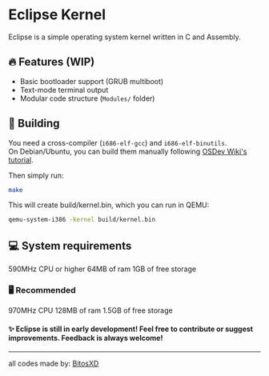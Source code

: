 # Eclipse Kernel

Eclipse is a simple operating system kernel written in C and Assembly.

## 🔥 Features (WIP)

- Basic bootloader support (GRUB multiboot)
- Text-mode terminal output
- Modular code structure (`Modules/` folder)

## 🏢 Building

You need a cross-compiler (`i686-elf-gcc`) and `i686-elf-binutils`.  
On Debian/Ubuntu, you can build them manually following [OSDev Wiki's tutorial](https://wiki.osdev.org/GCC_Cross-Compiler).

Then simply run:

```sh
make
```
This will create build/kernel.bin, which you can run in QEMU:
```sh
qemu-system-i386 -kernel build/kernel.bin
```

## 💻 System requirements

590MHz CPU or higher
64MB of ram
1GB of free storage

### 🖥️ Recommended

970MHz CPU
128MB of ram
1.5GB of free storage

#### ✨ Eclipse is still in early development! Feel free to contribute or suggest improvements. Feedback is always welcome!
---
all codes made by:
[BitosXD](https://github.com/bitosxd)